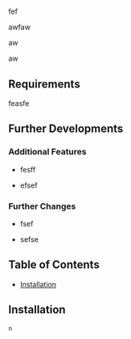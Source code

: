 # <div align="center">

fef

<div>

awfaw

aw

aw

## Requirements

feasfe

## Further Developments

### Additional Features

- fesff

- efsef

### Further Changes

- fsef

- sefse

## Table of Contents

* [Installation](#installation)

## Installation

```
n
```

